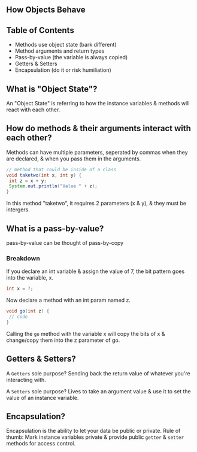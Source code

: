 ## How Objects Behave

## Table of Contents
- Methods use object state (bark different) 
- Method arguments and return types 
- Pass-by-value (the variable is always copied) 
- Getters & Setters
- Encapsulation (do it or risk humiliation) 

## What is "Object State"?
An "Object State" is referring to how the instance variables & methods will react with each other.

## How do methods & their arguments interact with each other?
Methods can have multiple parameters, seperated by commas when they are declared, & when you pass them in the arguments.
```java 
// method that could be inside of a class
void taketwo(int x, int y) {
 int z = x + y;
 System.out.println("Value " + z);
}
```
In this method "taketwo", it requires 2 parameters (x & y), & they must be intergers.

## What is a pass-by-value?
pass-by-value can be thought of pass-by-copy

### Breakdown
If you declare an int variable & assign the value of 7, the bit pattern goes into the variable, x.
```java 
int x = 7;
```
Now declare a method with an int param named z.
```java
void go(int z) {
 // code
}
```
Calling the `go` method with the variable x will copy the bits of x & change/copy them into the z parameter of go.

## Getters & Setters?
A `Getters` sole purpose?
Sending back the return value of whatever you're interacting with.

A `Setters` sole purpose?
Lives to take an argument value & use it to set the value of an instance variable.

## Encapsulation?
Encapsulation is the ability to let your data be public or private. 
Rule of thumb: 
Mark instance variables private & provide public `getter` & `setter` methods for access control.
